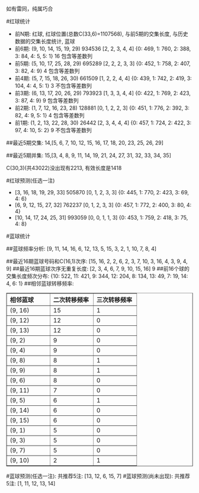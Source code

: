 <!-- 
.. title: 双色球2014121期(2014-10-19)数据分析报告
.. slug: slott-2014121-2014-10-19-report
.. date: 2014-10-20 08:00:00 UTC+08:00
.. tags: Lottery
.. link: 
.. description: 
.. type: text
-->

如有雷同，纯属巧合

<!-- TEASER_END-->

#红球统计

- 前N期: 红球, 红球位置(总数C(33,6)=1107568), 与前5期的交集长度, 与历史数据的交集长度统计, 蓝球
- 前6期: (9, 10, 14, 15, 19, 29) 934536 [2, 2, 3, 4, 4] {0: 469, 1: 760, 2: 388, 3: 84, 4: 5, 5: 1} 16 包含等差数列
- 前5期: (5, 10, 17, 25, 28, 29) 695289 [2, 2, 2, 3, 3] {0: 452, 1: 758, 2: 407, 3: 82, 4: 9} 4 包含等差数列
- 前4期: (5, 7, 15, 18, 26, 30) 661509 [1, 2, 2, 4, 4] {0: 439, 1: 742, 2: 419, 3: 104, 4: 4, 5: 1} 3 不包含等差数列
- 前3期: (6, 13, 17, 20, 26, 29) 793923 [1, 3, 3, 4, 4] {0: 422, 1: 769, 2: 423, 3: 87, 4: 9} 9 包含等差数列
- 前2期: (1, 7, 12, 16, 23, 28) 128881 [0, 1, 2, 2, 3] {0: 451, 1: 776, 2: 392, 3: 82, 4: 9, 5: 1} 4 包含等差数列
- 前1期: (1, 2, 13, 22, 28, 30) 26442 [2, 3, 4, 4, 4] {0: 457, 1: 724, 2: 422, 3: 97, 4: 10, 5: 2} 9 不包含等差数列

##最近5期交集:
14,[5, 6, 7, 10, 12, 15, 16, 17, 18, 20, 23, 25, 26, 29]

##最近5期并集:
15,[3, 4, 8, 9, 11, 14, 19, 21, 24, 27, 31, 32, 33, 34, 35]

C(30,3)(共43022)没出现有2213, 
有效长度是1418

#红球预测(任选一注)

- [3, 16, 18, 19, 29, 33] 505870 [0, 1, 2, 3, 3] {0: 445, 1: 770, 2: 423, 3: 69, 4: 6}
- [6, 9, 12, 15, 27, 32] 762237 [0, 1, 2, 3, 3] {0: 457, 1: 772, 2: 400, 3: 80, 4: 4}
- [10, 14, 17, 24, 25, 31] 993059 [0, 0, 1, 1, 3] {0: 453, 1: 759, 2: 418, 3: 75, 4: 8}

#蓝球统计

##蓝球频率分析:
[9, 11, 14, 16, 6, 12, 13, 5, 15, 3, 2, 1, 10, 7, 8, 4]

##最近16期蓝球号码和C(16,1)次序:
[15, 16, 2, 2, 6, 2, 3, 7, 10, 3, 16, 4, 3, 9, 4, 9]
##最近16期蓝球次序无重复长度:
[2, 3, 4, 6, 7, 9, 10, 15, 16] 9
##前16个球的交集长度频次分布:
{10: 522, 11: 421, 9: 344, 12: 204, 8: 134, 13: 49, 7: 19, 14: 4, 6: 1}
##相邻蓝球转移频率:
<table border="1" class="table table-striped dataframe">
  <thead>
    <tr style="text-align: left;">
      <th style="min-width: 100px;">相邻蓝球</th>
      <th style="min-width: 100px;">二次转移频率</th>
      <th style="min-width: 100px;">三次转移频率</th>
    </tr>
  </thead>
  <tbody>
    <tr>
      <td> (9, 16)</td>
      <td> 15</td>
      <td> 1</td>
    </tr>
    <tr>
      <td> (9, 12)</td>
      <td> 12</td>
      <td> 0</td>
    </tr>
    <tr>
      <td> (9, 13)</td>
      <td> 12</td>
      <td> 0</td>
    </tr>
    <tr>
      <td>  (9, 2)</td>
      <td>  9</td>
      <td> 0</td>
    </tr>
    <tr>
      <td>  (9, 4)</td>
      <td>  9</td>
      <td> 0</td>
    </tr>
    <tr>
      <td>  (9, 8)</td>
      <td>  8</td>
      <td> 1</td>
    </tr>
    <tr>
      <td>  (9, 9)</td>
      <td>  8</td>
      <td> 1</td>
    </tr>
    <tr>
      <td>  (9, 6)</td>
      <td>  8</td>
      <td> 0</td>
    </tr>
    <tr>
      <td> (9, 11)</td>
      <td>  7</td>
      <td> 0</td>
    </tr>
    <tr>
      <td>  (9, 5)</td>
      <td>  6</td>
      <td> 1</td>
    </tr>
    <tr>
      <td> (9, 14)</td>
      <td>  6</td>
      <td> 0</td>
    </tr>
    <tr>
      <td> (9, 15)</td>
      <td>  6</td>
      <td> 0</td>
    </tr>
    <tr>
      <td>  (9, 1)</td>
      <td>  5</td>
      <td> 0</td>
    </tr>
    <tr>
      <td>  (9, 3)</td>
      <td>  5</td>
      <td> 0</td>
    </tr>
    <tr>
      <td>  (9, 7)</td>
      <td>  5</td>
      <td> 0</td>
    </tr>
    <tr>
      <td> (9, 10)</td>
      <td>  2</td>
      <td> 1</td>
    </tr>
  </tbody>
</table>
#蓝球预测(任选一注):
共推荐5注: [13, 12, 6, 15, 7]
#蓝球预测(尚未出现):
共推荐5注: [1, 11, 12, 13, 14]

